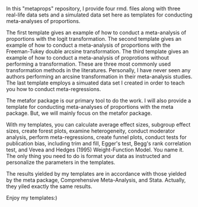 In this "metaprops" repository, I provide four rmd. files along with three real-life data sets and a simulated data set here as templates for conducting meta-analyses of proportions. 

The first template gives an example of how to conduct a meta-analysis of proportions with the logit transformation.
The second template gives an example of how to conduct a meta-analysis of proportions with the Freeman-Tukey double arcsine transformation.
The third template gives an example of how to conduct a meta-analysis of proprotions without performing a transformation.
These are three most commonly used transformation methods in the literatures. Personally, I have never seen any authors performing an arcsine transformation in their meta-analysis studies.
The last template employs a simuated data set I created in order to teach you how to conduct meta-regressions.  

The metafor package is our primary tool to do the work. I will also provide a template for conducting meta-analyses of proportions with the meta package. But, we will mainly focus on the metafor package.

With my templates, you can calculate average effect sizes, subgroup effect sizes, create forest plots, examine heterogeneity, conduct moderator analysis, perform meta-regressions, create funnel plots, conduct tests for publication bias, including trim and fill, Egger's test, Begg's rank correlation test, and Vevea and Hedges (1995) Weight-Function Model. You name it. The only thing you need to do is format your data as instructed and personalize the parameters in the templates. 

The results yielded by my templates are in accordance with those yielded by the meta package, Comprehensive Meta-Analysis, and Stata. Actually, they yiled exactly the same results.

Enjoy my templates:)
